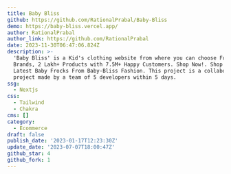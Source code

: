 ```yaml
---
title: Baby Bliss
github: https://github.com/RationalPrabal/Baby-Bliss
demo: https://baby-bliss.vercel.app/
author: RationalPrabal
author_link: https://github.com/RationalPrabal
date: 2023-11-30T06:47:06.824Z
description: >-
  ​'Baby Bliss' is a Kid's clothing website from where you can ⁦choose From 5K+
  Brands, 2 Lakh+ Products with 7.5M+ Happy Customers. Shop Now!⁩. Shop For
  Latest Baby Frocks From Baby-Bliss Fashion. This project is a collaborative
  project made by a team of 5 developers within 5 days.​
ssg:
  - Nextjs
css:
  - Tailwind
  - Chakra
cms: []
category:
  - Ecommerce
draft: false
publish_date: '2023-01-17T12:23:30Z'
update_date: '2023-07-07T18:00:47Z'
github_star: 4
github_fork: 1
---
```

